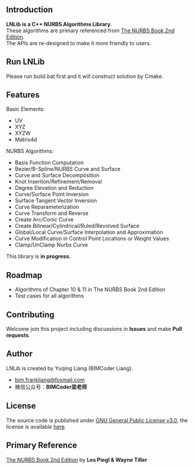 ## Introduction
**LNLib is a C++ NURBS Algorithms Library.** <br/>These algorithms are primary referenced from [The NURBS Book 2nd Edition](https://link.springer.com/book/10.1007/978-3-642-97385-7). <br/>The APIs are re-designed to make it more friendly to users.

## Run LNLib
Please run build.bat first and it will construct solution by Cmake.

## Features
Basic Elements:
- UV
- XYZ
- XYZW
- Matrix4d

NURBS Algorithms:
- Basis Function Computation
- Bezier/B-Spline/NURBS Curve and Surface
- Curve and Surface Decomposition
- Knot Insertion/Refinement/Removal
- Degree Elevation and Reduction
- Curve/Surface Point Inversion
- Surface Tangent Vector Inversion
- Curve Reparameterization
- Curve Transform and Reverse
- Create Arc/Conic Curve
- Create Bilinear/Cylindrical/Ruled/Revolved Surface
- Global/Local Curve/Surface Interpolation and Approximation
- Curve Modification in Control Point Locations or Weight Values
- Clamp/UnClamp Nurbs Curve

This library is **in progress.**

## Roadmap
- Algorithms of Chapter 10 & 11 in The NURBS Book 2nd Edition
- Test cases for all algorithms

## Contributing
Welcome join this project including discussions in **Issues** and make **Pull requests**.

## Author
LNLib is created by Yuqing Liang (BIMCoder Liang).

- bim.frankliang@foxmail.com
- 微信公众号：**BIMCoder梁老师**

## License
The source code is published under [GNU General Public License v3.0](https://www.gnu.org/licenses/), the license is available [here](LICENSE).

## Primary Reference
[The NURBS Book 2nd Edition](https://link.springer.com/book/10.1007/978-3-642-97385-7) by **Les Piegl & Wayne Tiller**

